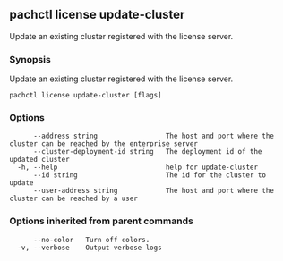 ## pachctl license update-cluster

Update an existing cluster registered with the license server.

### Synopsis

Update an existing cluster registered with the license server.

```
pachctl license update-cluster [flags]
```

### Options

```
      --address string                 The host and port where the cluster can be reached by the enterprise server
      --cluster-deployment-id string   The deployment id of the updated cluster
  -h, --help                           help for update-cluster
      --id string                      The id for the cluster to update
      --user-address string            The host and port where the cluster can be reached by a user
```

### Options inherited from parent commands

```
      --no-color   Turn off colors.
  -v, --verbose    Output verbose logs
```

